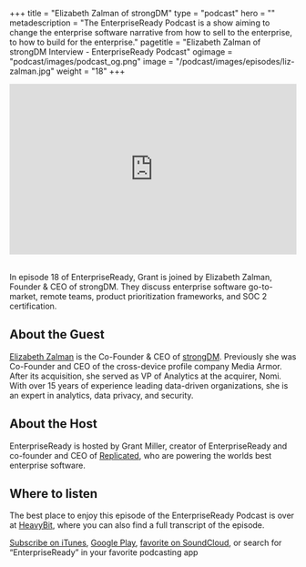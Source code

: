 +++
title = "Elizabeth Zalman of strongDM"
type = "podcast"
hero = ""
metadescription = "The EnterpriseReady Podcast is a show aiming to change the enterprise software narrative from how to sell to the enterprise, to how to build for the enterprise."
pagetitle = "Elizabeth Zalman of strongDM Interview - EnterpriseReady Podcast"
ogimage = "podcast/images/podcast_og.png"
image = "/podcast/images/episodes/liz-zalman.jpg"
weight = "18"
+++

<iframe width="100%" height="300" scrolling="no" frameborder="no" allow="autoplay" src="https://w.soundcloud.com/player/?url=https%3A//api.soundcloud.com/tracks/711169018&color=%23ff5500&auto_play=false&hide_related=false&show_comments=true&show_user=true&show_reposts=false&show_teaser=true&visual=true"></iframe>

\
In episode 18 of EnterpriseReady, Grant is joined by Elizabeth Zalman, Founder & CEO of strongDM. They discuss enterprise software go-to-market, remote teams, product prioritization frameworks, and SOC 2 certification.

## About the Guest 

[Elizabeth Zalman](https://www.crunchbase.com/person/liz-zalman) is the Co-Founder & CEO of [strongDM](https://www.strongdm.com/). Previously she was Co-Founder and CEO of the cross-device profile company Media Armor. After its acquisition, she served as VP of Analytics at the acquirer, Nomi. With over 15 years of experience leading data-driven organizations, she is an expert in analytics, data privacy, and security.

## About the Host

EnterpriseReady is hosted by Grant Miller, creator of EnterpriseReady and co-founder and CEO of [Replicated](https://www.replicated.com), who are powering the worlds best enterprise software.

## Where to listen

The best place to enjoy this episode of the EnterpriseReady Podcast is over at [HeavyBit](https://www.heavybit.com/library/podcasts/enterpriseready/ep-18-secure-infrastructure-with-elizabeth-zalman-of-strongdm/), where you can also find a full transcript of the episode.

[Subscribe on iTunes](https://podcasts.apple.com/us/podcast/enterpriseready/id1437951282), [Google Play](https://play.google.com/music/listen?u=0#/ps/Iq3uifjva44tdvm2orhu4apvjtu), [favorite on SoundCloud](https://soundcloud.com/heavybit/sets/enterpriseready), or search for “EnterpriseReady” in your favorite podcasting app
